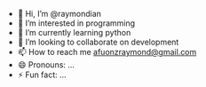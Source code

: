 - 👋 Hi, I’m @raymondian
- 👀 I’m interested in programming
- 🌱 I’m currently learning python
- 💞️ I’m looking to collaborate on development
- 📫 How to reach me afuonzraymond@gmail.com
- 😄 Pronouns: ...
- ⚡ Fun fact: ...

<!---
raymondian/raymondian is a ✨ special ✨ repository because its `README.md` (this file) appears on your GitHub profile.
You can click the Preview link to take a look at your changes.
--->
